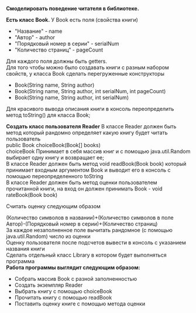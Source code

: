 **Смоделировать поведение читателя в библиотеке.**

**Есть класс Book.**
У Book есть поля (свойства книги)
+ "Название" - name
+ "Автор" - author
+ "Порядковый номер в серии" - serialNum
+ "Количество страниц" - pageCount

Для каждого поля должны быть getters.<br />
Для того чтобы можно было создавать книги с разным набором свойств, у класса Book сделать перегруженные конструкторы

- Book(String name, String author)
- Book(String name, String author, int serialNum, int pageCount)
- Book(String name, String author, int serialNum)

Для красивого вывода описания книги в консоль переопределить метод toString() для класса Book;


**Создать класс пользователя Reader**
В классе Reader должен быть метод который рандомно определяет какую книгу будет читать пользователь <br />
public Book choiceBook(Book[] books) <br />
choiceBook Принимает в себя массив книг и с помощью java.util.Random выбирает одну книгу и возвращает ее;<br />
В классе Reader должен быть метод void readBook(Book book) который принимает входным аргументом Book и выводит его в консоль с помощью переопределенного toString <br />
В классе Reader должен быть метод оценки пользователем прочитанной книги, на вход он должен принимать Book - void rateBook(Book book) 



Считать оценку следующим образом <br />

(Количество символов в названии)+(Количество символов в поле Автор)-(Порядковый номер в серии)+(Количество страниц) <br />
За каждое незаполненное поле вычитать рандомное (с помощью java.util.Random) число из оценки <br />
Оценку пользователя после подсчетов вывести в консоль с указанием названия книги <br />
Сделать отдельный класс Library в котором будет выполняться программа  <br />
**Работа программы выглядит следующим образом:** <br />
- Собрать массив Book с разной заполненностью
- Создать экземпляр Reader
- Выбрать книгу с помощью choiceBook
- Прочитать книгу с помощью readBook
- Поставить оценку книге с помощью метода оценки